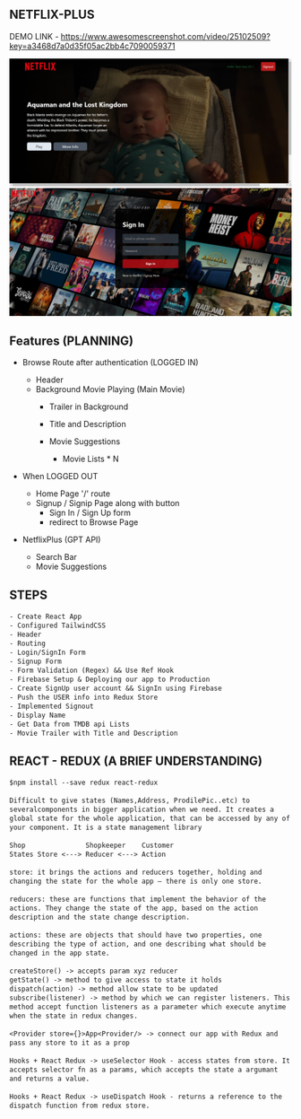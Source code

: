 ## NETFLIX-PLUS
  
 DEMO LINK - https://www.awesomescreenshot.com/video/25102509?key=a3468d7a0d35f05ac2bb4c7090059371
 
 ![alt text](image-1.png) 
 ![alt text](image.png) 
 

 ## Features (PLANNING)
 - Browse Route after authentication (LOGGED IN) 
    - Header
    - Background Movie Playing (Main Movie)
        - Trailer in Background
        - Title and Description

        - Movie Suggestions
            - Movie Lists * N

 - When LOGGED OUT
    - Home Page '/' route
    - Signup / Signip Page along with button
        - Sign In / Sign Up form
        - redirect to Browse Page


 - NetflixPlus (GPT API)
    - Search Bar
    - Movie Suggestions


 ## STEPS
    - Create React App
    - Configured TailwindCSS
    - Header
    - Routing
    - Login/SignIn Form
    - Signup Form
    - Form Validation (Regex) && Use Ref Hook
    - Firebase Setup & Deploying our app to Production
    - Create SignUp user account && SignIn using Firebase
    - Push the USER info into Redux Store
    - Implemented Signout
    - Display Name
    - Get Data from TMDB api Lists
    - Movie Trailer with Title and Description

 ## REACT - REDUX (A BRIEF UNDERSTANDING)
    $npm install --save redux react-redux

    Difficult to give states (Names,Address, ProdilePic..etc) to severalcomponents in bigger application when we need. It creates a global state for the whole application, that can be accessed by any of your component. It is a state management library

    Shop               Shopkeeper    Customer
    States Store <---> Reducer <---> Action
    
    store: it brings the actions and reducers together, holding and changing the state for the whole app — there is only one store.

    reducers: these are functions that implement the behavior of the actions. They change the state of the app, based on the action description and the state change description.

    actions: these are objects that should have two properties, one describing the type of action, and one describing what should be changed in the app state.  

    createStore() -> accepts param xyz reducer
    getState() -> method to give access to state it holds
    dispatch(action) -> method allow state to be updated
    subscribe(listener) -> method by which we can register listeners. This method accept function listeners as a parameter which execute anytime when the state in redux changes. 

    <Provider store={}>App<Provider/> -> connect our app with Redux and pass any store to it as a prop

    Hooks + React Redux -> useSelector Hook - access states from store. It accepts selector fn as a params, which accepts the state a argumant and returns a value.

    Hooks + React Redux -> useDispatch Hook - returns a reference to the dispatch function from redux store. 
